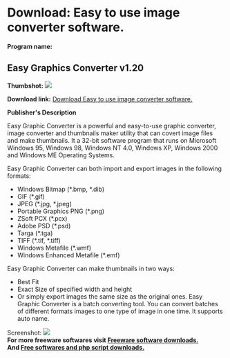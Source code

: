# Download: Easy to use image converter software.

**Program name:**

## Easy Graphics Converter v1.20

  
**Thumbshot:** ![](http://www.freewarefiles.com/screenshot/ezgraphic-converter_md.gif)   
  
**Download link:** [Download Easy to use image converter software.](http://freesoftwares.boysofts.com/Easy-Graphics-Converter-V_program_12853.html)  
  


**Publisher's Description**  
  


Easy Graphic Converter is a powerful and easy-to-use graphic converter, image converter and thumbnails maker utility that can covert image files and make thumbnails. It a 32-bit software program that runs on Microsoft Windows 95, Windows 98, Windows NT 4.0, Windows XP, Windows 2000 and Windows ME Operating Systems. 

Easy Graphic Converter can both import and export images in the following formats:

  * Windows Bitmap (*.bmp, *.dib) 
  * GIF (*.gif) 
  * JPEG (*.jpg, *.jpeg) 
  * Portable Graphics PNG (*.png) 
  * ZSoft PCX (*.pcx) 
  * Adobe PSD (*.psd) 
  * Targa (*.tga) 
  * TIFF (*.tif, *.tiff) 
  * Windows Metafile (*.wmf) 
  * Windows Enhanced Metafile (*.emf) 

Easy Graphic Converter can make thumbnails in two ways:

  * Best Fit 
  * Exact Size of specified width and height 
  * Or simply export images the same size as the original ones. 
Easy Graphic Converter is a batch converting tool. You can convert batches of different formats images to one type of image in one time. It supports auto name. 

  
  
Screenshot: ![](http://www.freewarefiles.com/screenshot/ezgraphic-converter.gif)   
**For more freeware softwares visit [Freeware software downloads.](http://freesoftwares.boysofts.com/)**   
**And [Free softwares and php script downloads.](http://www.boysofts.com/)**
